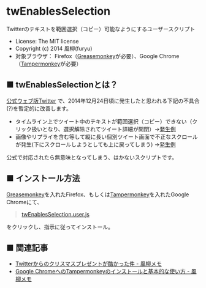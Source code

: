 twEnablesSelection
==================
Twitterのテキストを範囲選択（コピー）可能なようにするユーザースクリプト
- License: The MIT license  
- Copyright (c) 2014 風柳(furyu)  
- 対象ブラウザ： Firefox（[Greasemonkey](https://addons.mozilla.org/ja/firefox/addon/greasemonkey/)が必要）、Google Chrome（[Tampermonkey](https://chrome.google.com/webstore/detail/tampermonkey/dhdgffkkebhmkfjojejmpbldmpobfkfo?hl=ja)が必要）


■ twEnablesSelectionとは？
---
[公式ウェブ版Twitter](https://twitter.com/) で、2014年12月24日頃に発生したと思われる下記の不具合(?)を暫定的に改善します。  

- タイムライン上でツイート中のテキストが範囲選択（コピー）できない（クリック扱いとなり、選択解除されてツイート詳細が開閉）→[発生例](https://www.youtube.com/watch?v=hgRO1VUgdLg)  
- 画像やリプライを含む等して縦に長い個別ツイート画面で不正なスクロールが発生(下にスクロールしようとしても上に戻ってしまう) →[発生例](https://www.youtube.com/watch?v=6W5OlSoZl5I)  

公式で対応されたら無意味となってしまう、はかないスクリプトです。  


■ インストール方法
---
[Greasemonkey](https://addons.mozilla.org/ja/firefox/addon/greasemonkey/)を入れたFirefox、もしくは[Tampermonkey](https://chrome.google.com/webstore/detail/tampermonkey/dhdgffkkebhmkfjojejmpbldmpobfkfo?hl=ja)を入れたGoogle Chromeにて、  

> [twEnablesSelection.user.js](https://github.com/furyutei/twEnablesSelection/raw/master/twEnablesSelection.user.js)  

をクリックし、指示に従ってインストール。  


■ 関連記事
---
- [Twitterからのクリスマスプレゼントが酷かった件 - 風柳メモ](http://d.hatena.ne.jp/furyu-tei/20141226/1419588150)  
- [Google ChromeへのTampermonkeyのインストールと基本的な使い方 - 風柳メモ](http://d.hatena.ne.jp/furyu-tei/20141227/1419609930)  
